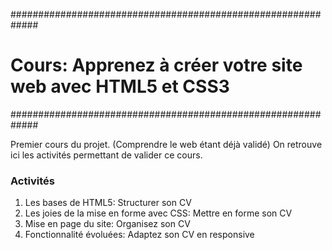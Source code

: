 #############################################################
# Cours: Apprenez à créer votre site web avec HTML5 et CSS3 #
#############################################################

Premier cours du projet. (Comprendre le web étant déjà validé)
On retrouve ici les activités permettant de valider ce cours.

### Activités ###

1. Les bases de HTML5: Structurer son CV
2. Les joies de la mise en forme avec CSS: Mettre en forme son CV
3. Mise en page du site: Organisez son CV
4. Fonctionnalité évoluées: Adaptez son CV en responsive
